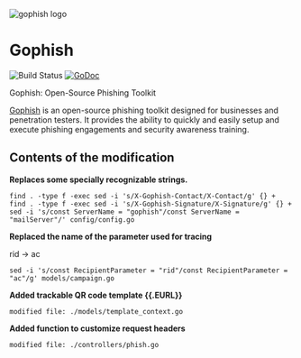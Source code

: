 ![gophish logo](https://raw.github.com/gophish/gophish/master/static/images/gophish_purple.png)

Gophish
=======

![Build Status](https://github.com/gophish/gophish/workflows/CI/badge.svg) [![GoDoc](https://godoc.org/github.com/gophish/gophish?status.svg)](https://godoc.org/github.com/gophish/gophish)

Gophish: Open-Source Phishing Toolkit

[Gophish](https://getgophish.com) is an open-source phishing toolkit designed for businesses and penetration testers. It provides the ability to quickly and easily setup and execute phishing engagements and security awareness training.

## Contents of the modification

**Replaces some specially recognizable strings.**
```
find . -type f -exec sed -i 's/X-Gophish-Contact/X-Contact/g' {} +
find . -type f -exec sed -i 's/X-Gophish-Signature/X-Signature/g' {} +
sed -i 's/const ServerName = "gophish"/const ServerName = "mailServer"/' config/config.go
```

**Replaced the name of the parameter used for tracing**

rid -> ac
```
sed -i 's/const RecipientParameter = "rid"/const RecipientParameter = "ac"/g' models/campaign.go
```

**Added trackable QR code template {{.EURL}}**
```
modified file: ./models/template_context.go
```

**Added function to customize request headers**
```
modified file: ./controllers/phish.go
```
